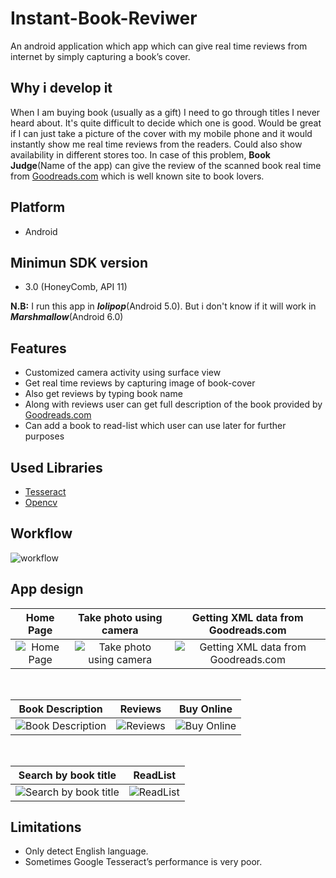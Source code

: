 # Instant-Book-Reviwer
An android application which app which can give real time reviews from internet by simply capturing a book’s cover.

## Why i develop it
When I am buying book (usually as a gift) I need to go through titles I never heard about. It's quite difficult to decide which one is good. Would be great if I can just take a picture of the cover with my mobile phone and it would instantly show me real time reviews from the readers. Could also show availability in different stores too. 
In case of this problem, <b>Book Judge</b>(Name of the app) can give the review of the scanned book real time from [Goodreads.com](https://www.goodreads.com/) which is well known site to book lovers.

## Platform
 - Android
 
## Minimun SDK version
 - 3.0 (HoneyComb, API 11)<br>
 
<b>N.B:</b> I run this app in <i><b>lolipop</b></i>(Android 5.0). But i don't know if it will work in <i><b>Marshmallow</b></i>(Android 6.0)

## Features
- Customized camera activity using surface view
- Get real time reviews by capturing image of book-cover
- Also get reviews by  typing book name
- Along with reviews user can get full description of the book provided by [Goodreads.com](https://www.goodreads.com/)
- Can add a book to read-list which user can use later for further purposes

## Used Libraries
- [Tesseract](https://github.com/rmtheis/tess-two)
- [Opencv](http://opencv.org/)

## Workflow
![workflow](http://i.imgur.com/xXlNk3l.png)


## App design
Home Page    |  Take photo using camera    | Getting XML data from Goodreads.com
:-------------------------:|:-------------------------:|:-------------------------:
![Home Page](http://i.imgur.com/GhM3ueq.jpg)  |  ![Take photo using camera](http://i.imgur.com/W3EqHzb.jpg)  |    ![Getting XML data from Goodreads.com](http://i.imgur.com/4PbYuJF.jpg)

</br>

Book Description   |  Reviews    | Buy Online
:-------------------------:|:-------------------------:|:-------------------------:
![Book Description](http://i.imgur.com/g9FGKtw.jpg)  |  ![Reviews](http://i.imgur.com/5tKEUN7.jpg)  |    ![Buy Online](http://i.imgur.com/W46YNOD.jpg)

</br>

Search by book title    |  ReadList
:-------------------------:|:-------------------------:
![Search by book title](http://i.imgur.com/49CUexa.jpg) |  ![ReadList](http://i.imgur.com/Qp55SI0.jpg)


## Limitations
- Only detect English language.
- Sometimes Google Tesseract’s performance is very poor.

